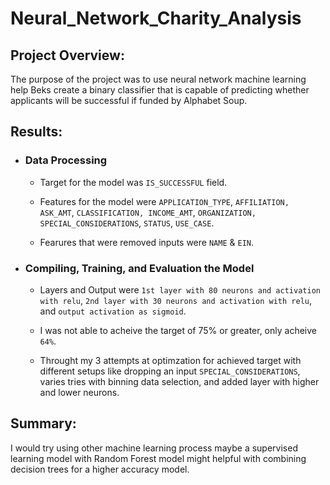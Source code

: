 # Neural_Network_Charity_Analysis

## Project Overview:
The purpose of the project was to use neural network machine learning help Beks create a binary classifier that is capable of predicting whether applicants will be successful if funded by Alphabet Soup.

## Results:
  - ### Data Processing
  
    - Target for the model was `IS_SUCCESSFUL` field.
    
    - Features for the model were `APPLICATION_TYPE`, `AFFILIATION, ASK_AMT`, `CLASSIFICATION, INCOME_AMT`, `ORGANIZATION, SPECIAL_CONSIDERATIONS`, `STATUS`, `USE_CASE`.
    
    - Fearures that were removed inputs were `NAME` & `EIN`.

  - ### Compiling, Training, and Evaluation the Model
  
    - Layers and Output were `1st layer with 80 neurons and activation with relu`, `2nd layer with 30 neurons and activation with relu`, and `output activation as sigmoid`.
    
    - I was not able to acheive the target of 75% or greater, only acheive `64%`.
    
    - Throught my 3 attempts at optimzation for achieved target with different setups like dropping an input `SPECIAL_CONSIDERATIONS`, varies tries with binning data selection, and added layer with higher and lower neurons.

## Summary:
I would try using other machine learning process maybe a supervised learning model with Random Forest model might helpful with combining decision trees for a higher accuracy model.
